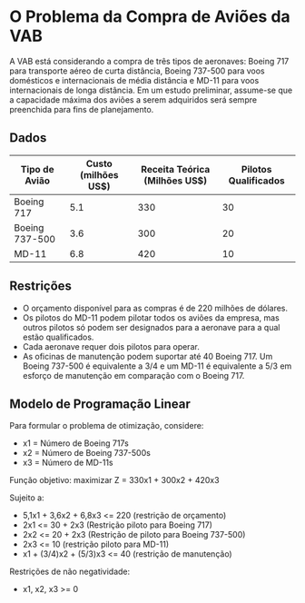 # O Problema da Compra de Aviões da VAB

A VAB está considerando a compra de três tipos de aeronaves: Boeing 717 para transporte aéreo de curta distância, Boeing 737-500 para voos domésticos e internacionais de média distância e MD-11 para voos internacionais de longa distância. Em um estudo preliminar, assume-se que a capacidade máxima dos aviões a serem adquiridos será sempre preenchida para fins de planejamento.


## Dados
| Tipo de Avião	 | Custo (milhões US$) | Receita Teórica (Milhões US$) | Pilotos Qualificados |
|------------------|---------------------|------------------------------------|-----------------|
| Boeing 717       | 5.1                 | 330                                | 30              |
| Boeing 737-500   | 3.6                 | 300                                | 20              |
| MD-11            | 6.8                 | 420                                | 10              |

## Restrições
- O orçamento disponível para as compras é de 220 milhões de dólares.
- Os pilotos do MD-11 podem pilotar todos os aviões da empresa, mas outros pilotos só podem ser designados para a aeronave para a qual estão qualificados.
- Cada aeronave requer dois pilotos para operar.
- As oficinas de manutenção podem suportar até 40 Boeing 717. Um Boeing 737-500 é equivalente a 3/4 e um MD-11 é equivalente a 5/3 em esforço de manutenção em comparação com o Boeing 717.

## Modelo de Programação Linear
Para formular o problema de otimização, considere:
- x1 = Número de Boeing 717s
- x2 = Número de Boeing 737-500s
- x3 = Número de MD-11s

Função objetivo: maximizar Z = 330x1 + 300x2 + 420x3

Sujeito a:
- 5,1x1 + 3,6x2 + 6,8x3 <= 220 (restrição de orçamento)
- 2x1 <= 30 + 2x3 (Restrição piloto para Boeing 717)
- 2x2 <= 20 + 2x3 (Restrição de piloto para Boeing 737-500)
- 2x3 <= 10 (restrição piloto para MD-11)
- x1 + (3/4)x2 + (5/3)x3 <= 40 (restrição de manutenção)

Restrições de não negatividade:
- x1, x2, x3 >= 0
